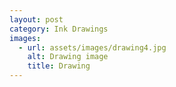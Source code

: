 ```yaml
---
layout: post
category: Ink Drawings
images:   
  - url: assets/images/drawing4.jpg
    alt: Drawing image
    title: Drawing
---
```

